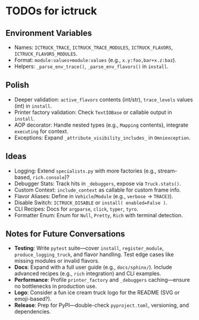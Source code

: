 # TODOs for ictruck

## Environment Variables
- Names: `ICTRUCK_TRACE`, `ICTRUCK_TRACE_MODULES`, `ICTRUCK_FLAVORS`,
  `ICTRUCK_FLAVORS_MODULES`.
- Format: `module:values+module:values` (e.g., `x.y:foo,bar+x.z:baz`).
- Helpers: `_parse_env_trace()`, `_parse_env_flavors()` in `install`.

## Polish
- Deeper validation: `active_flavors` contents (int/str), `trace_levels` values
  (int) in `install`.
- Printer factory validation: Check `TextIOBase` or callable output in
  `install`.
- AOP decorator: Handle nested types (e.g., `Mapping` contents), integrate
  `executing` for context.
- Exceptions: Expand `_attribute_visibility_includes_` in `Omniexception`.

## Ideas
- Logging: Extend `specialists.py` with more factories (e.g., stream-based,
  `rich.console`)?
- Debugger Stats: Track hits in `_debuggers`, expose via `Truck.stats()`.
- Custom Context: `include_context` as callable for custom frame info.
- Flavor Aliases: Define in `Vehicle`/`Module` (e.g., `verbose` → `TRACE3`).
- Disable Switch: `ICTRUCK_DISABLE` or `install( enabled=False )`.
- CLI Recipes: Docs for `argparse`, `click`, `typer`, `tyro`.
- Formatter Enum: Enum for `Null`, `Pretty`, `Rich` with terminal detection.

## Notes for Future Conversations
- **Testing**: Write `pytest` suite—cover `install`, `register_module`,
  `produce_logging_truck`, and flavor handling. Test edge cases like missing
  modules or invalid flavors.
- **Docs**: Expand with a full user guide (e.g., `docs/sphinx/`). Include
  advanced recipes (e.g., `rich` integration) and CLI examples.
- **Performance**: Profile `printer_factory` and `_debuggers` caching—ensure no
  bottlenecks in production use.
- **Logo**: Consider a fun ice cream truck logo for the README (SVG or
  emoji-based?).
- **Release**: Prep for PyPI—double-check `pyproject.toml`, versioning, and
  dependencies.
